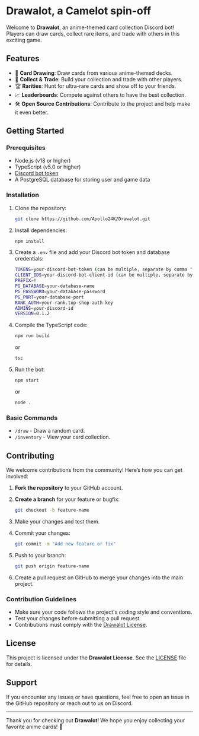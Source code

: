 # Drawalot, a Camelot spin-off

Welcome to **Drawalot**, an anime-themed card collection Discord bot! Players can draw cards, collect rare items, and trade with others in this exciting game.

## Features

- 🎴 **Card Drawing**: Draw cards from various anime-themed decks.
- 💎 **Collect & Trade**: Build your collection and trade with other players.
- 🏆 **Rarities**: Hunt for ultra-rare cards and show off to your friends.
- 📈 **Leaderboards**: Compete against others to have the best collection.
- 🛠️ **Open Source Contributions**: Contribute to the project and help make it even better.

## Getting Started

### Prerequisites

- Node.js (v18 or higher)
- TypeScript (v5.0 or higher)
- [Discord bot token](https://discord.com/developers/applications)
- A PostgreSQL database for storing user and game data

### Installation

1. Clone the repository:

    ```bash
    git clone https://github.com/Apollo24K/Drawalot.git
    ```

2. Install dependencies:

    ```bash
    npm install
    ```

3. Create a `.env` file and add your Discord bot token and database credentials:

    ```bash
    TOKENS=your-discord-bot-token (can be multiple, separate by comma ",")
    CLIENT_IDS=your-discord-bot-client-id (can be multiple, separate by comma ",")
    PREFIX=!
    PG_DATABASE=your-database-name
    PG_PASSWORD=your-database-password
    PG_PORT=your-database-port
    RANK_AUTH=your-rank.top-shop-auth-key
    ADMINS=your-discord-id
    VERSION=0.1.2
    ```

4. Compile the TypeScript code:

    ```bash
    npm run build
    ```
    or
    ```bash
    tsc
    ```

5. Run the bot:

    ```bash
    npm start
    ```
    or
    ```bash
    node .
    ```

### Basic Commands

- `/draw` - Draw a random card.
- `/inventory` - View your card collection.

## Contributing

We welcome contributions from the community! Here’s how you can get involved:

1. **Fork the repository** to your GitHub account.
2. **Create a branch** for your feature or bugfix:
   
   ```bash
   git checkout -b feature-name
   ```

3. Make your changes and test them.
4. Commit your changes:

   ```bash
   git commit -m "Add new feature or fix"
   ```

5. Push to your branch:

   ```bash
   git push origin feature-name
   ```

6. Create a pull request on GitHub to merge your changes into the main project.

### Contribution Guidelines

- Make sure your code follows the project's coding style and conventions.
- Test your changes before submitting a pull request.
- Contributions must comply with the [Drawalot License](./LICENSE.txt).

## License

This project is licensed under the **Drawalot License**. See the [LICENSE](./LICENSE.txt) file for details.

## Support

If you encounter any issues or have questions, feel free to open an issue in the GitHub repository or reach out to us on Discord.

---

Thank you for checking out **Drawalot**! We hope you enjoy collecting your favorite anime cards! 🎴
